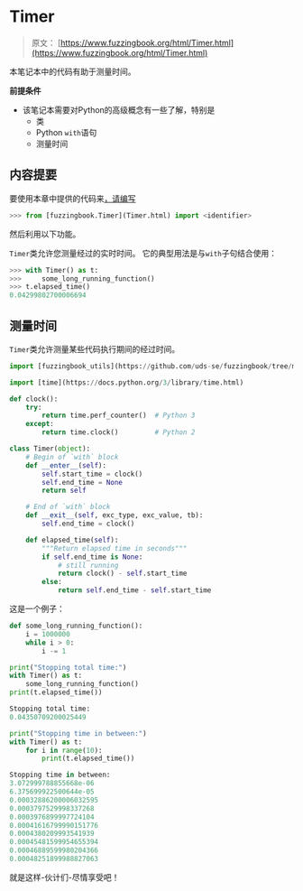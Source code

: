 # Timer

> 原文： [https://www.fuzzingbook.org/html/Timer.html](https://www.fuzzingbook.org/html/Timer.html)

本笔记本中的代码有助于测量时间。

**前提条件**

*   该笔记本需要对Python的高级概念有一些了解，特别是
    *   类
    *   Python `with`语句
    *   测量时间

## 内容提要

要使用本章中提供的代码来[，请编写](Importing.html)

```py
>>> from [fuzzingbook.Timer](Timer.html) import <identifier>

```

然后利用以下功能。

`Timer`类允许您测量经过的实时时间。 它的典型用法是与`with`子句结合使用：

```py
>>> with Timer() as t:
>>>     some_long_running_function()
>>> t.elapsed_time()
0.04299802700006694

```

## 测量时间

`Timer`类允许测量某些代码执行期间的经过时间。

```py
import [fuzzingbook_utils](https://github.com/uds-se/fuzzingbook/tree/master/notebooks/fuzzingbook_utils)

```

```py
import [time](https://docs.python.org/3/library/time.html)

```

```py
def clock():
    try:
        return time.perf_counter()  # Python 3
    except:
        return time.clock()         # Python 2

```

```py
class Timer(object):
    # Begin of `with` block
    def __enter__(self):
        self.start_time = clock()
        self.end_time = None
        return self

    # End of `with` block
    def __exit__(self, exc_type, exc_value, tb):
        self.end_time = clock()

    def elapsed_time(self):
        """Return elapsed time in seconds"""
        if self.end_time is None:
            # still running
            return clock() - self.start_time
        else:
            return self.end_time - self.start_time

```

这是一个例子：

```py
def some_long_running_function():
    i = 1000000
    while i > 0:
        i -= 1

```

```py
print("Stopping total time:")
with Timer() as t:
    some_long_running_function()
print(t.elapsed_time())

```

```py
Stopping total time:
0.04350709200025449

```

```py
print("Stopping time in between:")
with Timer() as t:
    for i in range(10):
        print(t.elapsed_time())

```

```py
Stopping time in between:
3.072999788855668e-06
6.375699922500644e-05
0.00032886200006032595
0.0003797529998337268
0.0003976899997724104
0.00041616799990151776
0.0004380209993541939
0.00045481599954655394
0.00046889599980204366
0.00048251899988827063

```

就是这样-伙计们-尽情享受吧！

>